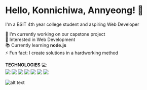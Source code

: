# Hello, Konnichiwa, Annyeong! 👋
I'm a BSIT 4th year college student and aspiring Web Developer



🔭 I'm currently working on our capstone project
<br> 👀 Interested in Web Development
<br> 📚 Currently learning __node.js__
<br> ⚡ Fun fact: I create solutions in a hardworking method
<br>

__TECHNOLOGIES__ 💻: <br>
<a href="https://skillicons.dev"><img src="https://skillicons.dev/icons?i=html" /></a>
<a href="https://skillicons.dev"><img src="https://skillicons.dev/icons?i=css" /></a>
<a href="https://skillicons.dev"><img src="https://skillicons.dev/icons?i=js" /></a>
<a href="https://skillicons.dev"><img src="https://skillicons.dev/icons?i=python" /></a>
<a href="https://skillicons.dev"><img src="https://skillicons.dev/icons?i=php" /></a>
<a href="https://skillicons.dev"><img src="https://skillicons.dev/icons?i=mysql" /></a>
<a href="https://skillicons.dev"><img src="https://skillicons.dev/icons?i=bootstrap" /></a>
<br>

![alt text](https://cdn.myanimelist.net/s/common/uploaded_files/1539652479-c3125b79f8d130a36f763f0af99b077e.jpeg)
